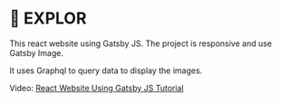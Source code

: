 # 🚀 EXPLOR

This react website using Gatsby JS. The project is responsive and use Gatsby Image.

It uses Graphql to query data to display the images.

Video: [React Website Using Gatsby JS Tutorial](https://www.youtube.com/watch?v=ThzUUdIVr_I)